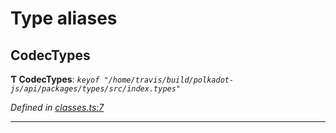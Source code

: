 

# Type aliases

<a id="codectypes"></a>

##  CodecTypes

**Ƭ CodecTypes**: *`keyof "/home/travis/build/polkadot-js/api/packages/types/src/index.types"`*

*Defined in [classes.ts:7](https://github.com/polkadot-js/api/blob/2d94ac7/packages/types/src/classes.ts#L7)*

___

